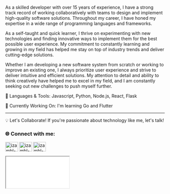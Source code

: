 As a skilled developer with over 15 years of experience, I have a strong track record of working collaboratively with teams to design and implement high-quality software solutions. Throughout my career, I have honed my expertise in a wide range of programming languages and frameworks.

As a self-taught and quick learner, I thrive on experimenting with new technologies and finding innovative ways to implement them for the best possible user experience. My commitment to constantly learning and growing in my field has helped me stay on top of industry trends and deliver cutting-edge solutions.

Whether I am developing a new software system from scratch or working to improve an existing one, I always prioritize user experience and strive to deliver intuitive and efficient solutions. My attention to detail and ability to think creatively have helped me to excel in my field, and I am constantly seeking out new challenges to push myself further.

🔧 Languages & Tools: Javascript, Python, Node.js, React, Flask

🔭 Currently Working On: I'm learning Go and Flutter

<!--🤖 Recent Achievement: Successfully implemented  -->

<hr/>

💡 Let's Collaborate! If you're passionate about technology like me, let's talk!

<h3 align="left">🌐 Connect with me:</h3>
<p align="left">
<a href="https://x.com/izambl" target="blank"><img align="center" src="https://cdn.jsdelivr.net/npm/simple-icons@9.16.1/icons/x.svg" alt="izambl-x" height="30" width="40" /></a>
<a href="https://www.linkedin.com/in/izambl" target="blank"><img align="center" src="https://cdn.jsdelivr.net/npm/simple-icons@9.16.1/icons/linkedin.svg" alt="izambl-linkedin" height="30" width="40" /></a>
<a href="https://www.instagram.com/izambl" target="blank"><img align="center" src="https://cdn.jsdelivr.net/npm/simple-icons@9.16.1/icons/instagram.svg" alt="izambl-instagram" height="30" width="40" /></a>
</p>

<iframe src="www.recursivamente.com" width=200 height=100 />
